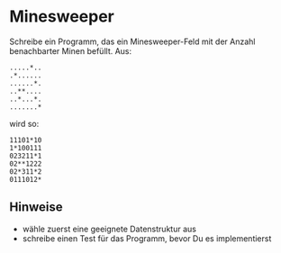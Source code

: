 
# Minesweeper

Schreibe ein Programm, das ein Minesweeper-Feld mit der Anzahl benachbarter Minen befüllt. Aus:

    .....*..
    .*......
    ......*.
    ..**....
    ..*...*.
    .......*

wird so:

    11101*10
    1*100111
    023211*1
    02**1222
    02*311*2
    0111012*

## Hinweise

* wähle zuerst eine geeignete Datenstruktur aus
* schreibe einen Test für das Programm, bevor Du es implementierst
